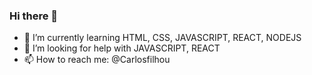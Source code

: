 ### Hi there 👋


- 🌱 I’m currently learning HTML, CSS, JAVASCRIPT, REACT, NODEJS
- 🤔 I’m looking for help with JAVASCRIPT, REACT
- 📫 How to reach me: @Carlosfilhou
